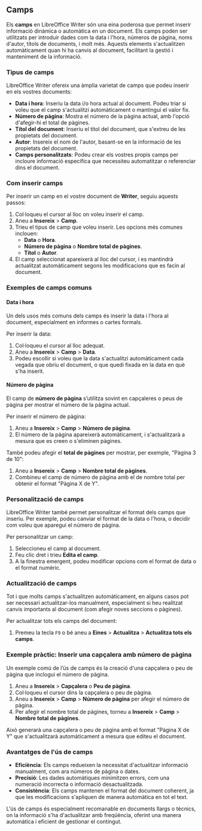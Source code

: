 ## Camps

Els **camps** en LibreOffice Writer són una eina poderosa que permet inserir informació dinàmica o automàtica en un document. Els camps poden ser utilitzats per introduir dades com la data i l'hora, números de pàgina, noms d'autor, títols de documents, i molt més. Aquests elements s'actualitzen automàticament quan hi ha canvis al document, facilitant la gestió i manteniment de la informació.

### Tipus de camps

LibreOffice Writer ofereix una àmplia varietat de camps que podeu inserir en els vostres documents:

- **Data i hora**: Inseriu la data i/o hora actual al document. Podeu triar si voleu que el camp s'actualitzi automàticament o mantingui el valor fix.
- **Número de pàgina**: Mostra el número de la pàgina actual, amb l'opció d'afegir-hi el total de pàgines.
- **Títol del document**: Inseriu el títol del document, que s'extreu de les propietats del document.
- **Autor**: Insereix el nom de l'autor, basant-se en la informació de les propietats del document.
- **Camps personalitzats**: Podeu crear els vostres propis camps per incloure informació específica que necessiteu automatitzar o referenciar dins el document.

### Com inserir camps

Per inserir un camp en el vostre document de **Writer**, seguiu aquests passos:

1. Col·loqueu el cursor al lloc on voleu inserir el camp.
2. Aneu a **Insereix** > **Camp**.
3. Trieu el tipus de camp que voleu inserir. Les opcions més comunes inclouen:
   - **Data** o **Hora**.
   - **Número de pàgina** o **Nombre total de pàgines**.
   - **Títol** o **Autor**.
4. El camp seleccionat apareixerà al lloc del cursor, i es mantindrà actualitzat automàticament segons les modificacions que es facin al document.

### Exemples de camps comuns

#### Data i hora

Un dels usos més comuns dels camps és inserir la data i l'hora al document, especialment en informes o cartes formals.

Per inserir la data:

1. Col·loqueu el cursor al lloc adequat.
2. Aneu a **Insereix** > **Camp** > **Data**.
3. Podeu escollir si voleu que la data s'actualitzi automàticament cada vegada que obriu el document, o que quedi fixada en la data en què s'ha inserit.

#### Número de pàgina

El camp de **número de pàgina** s’utilitza sovint en capçaleres o peus de pàgina per mostrar el número de la pàgina actual.

Per inserir el número de pàgina:

1. Aneu a **Insereix** > **Camp** > **Número de pàgina**.
2. El número de la pàgina apareixerà automàticament, i s'actualitzarà a mesura que es creen o s'eliminen pàgines.

També podeu afegir el **total de pàgines** per mostrar, per exemple, "Pàgina 3 de 10":

1. Aneu a **Insereix** > **Camp** > **Nombre total de pàgines**.
2. Combineu el camp de número de pàgina amb el de nombre total per obtenir el format "Pàgina X de Y".

### Personalització de camps

LibreOffice Writer també permet personalitzar el format dels camps que inseriu. Per exemple, podeu canviar el format de la data o l'hora, o decidir com voleu que aparegui el número de pàgina.

Per personalitzar un camp:

1. Seleccioneu el camp al document.
2. Feu clic dret i trieu **Edita el camp**.
3. A la finestra emergent, podeu modificar opcions com el format de data o el format numèric.

### Actualització de camps

Tot i que molts camps s'actualitzen automàticament, en alguns casos pot ser necessari actualitzar-los manualment, especialment si heu realitzat canvis importants al document (com afegir noves seccions o pàgines).

Per actualitzar tots els camps del document:

1. Premeu la tecla `F9` o bé aneu a **Eines** > **Actualitza** > **Actualitza tots els camps**.
   
### Exemple pràctic: Inserir una capçalera amb número de pàgina

Un exemple comú de l’ús de camps és la creació d'una capçalera o peu de pàgina que inclogui el número de pàgina.

1. Aneu a **Insereix** > **Capçalera** o **Peu de pàgina**.
2. Col·loqueu el cursor dins la capçalera o peu de pàgina.
3. Aneu a **Insereix** > **Camp** > **Número de pàgina** per afegir el número de pàgina.
4. Per afegir el nombre total de pàgines, torneu a **Insereix** > **Camp** > **Nombre total de pàgines**.

Això generarà una capçalera o peu de pàgina amb el format "Pàgina X de Y" que s'actualitzarà automàticament a mesura que editeu el document.

### Avantatges de l'ús de camps

- **Eficiència**: Els camps redueixen la necessitat d'actualitzar informació manualment, com ara números de pàgina o dates.
- **Precisió**: Les dades automàtiques minimitzen errors, com una numeració incorrecta o informació desactualitzada.
- **Consistència**: Els camps mantenen el format del document coherent, ja que les modificacions s'apliquen de manera automàtica en tot el text.

L'ús de camps és especialment recomanable en documents llargs o tècnics, on la informació s'ha d'actualitzar amb freqüència, oferint una manera automàtica i eficient de gestionar el contingut.

